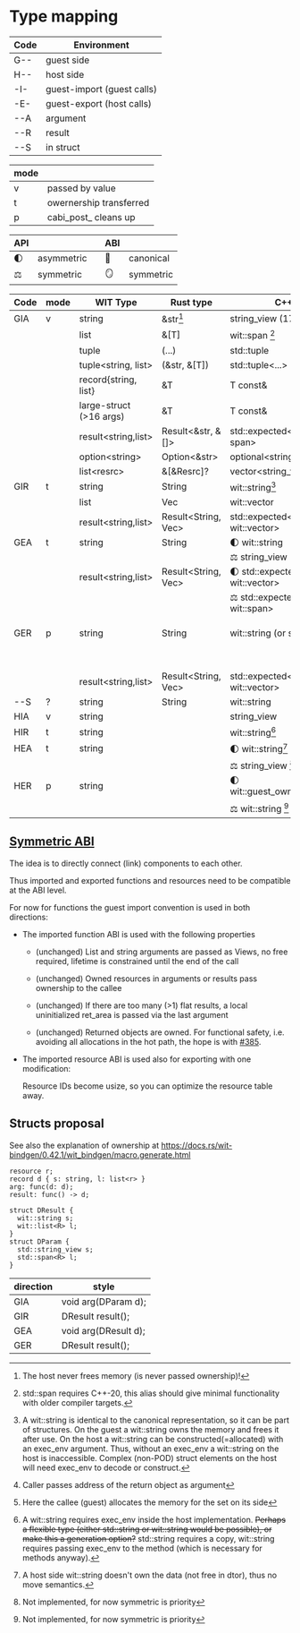 # Type mapping

| Code | Environment |
| --- | --- |
| G-- | guest side |
| H-- | host side |
| -I- | guest-import (guest calls) |
| -E- | guest-export (host calls) |
| --A | argument |
| --R | result |
| --S | in struct |

| mode | |
| --- | --- |
| v | passed by value |
| t | owernership transferred |
| p | cabi_post_ cleans up |

| API | | | ABI | |
| --- | --- | --- | --- | --- |
| 🌓 | asymmetric | | 📘 | canonical |
| ⚖️ | symmetric | | 🪞 | symmetric |

| Code | mode | WIT Type | Rust type | C++ Type | Lower | Reason |
| --- | --- | --- | --- | --- | --- | --- |
| GIA | v | string | &str[^1] | string_view (17) | addr, len | |
| | | list | &[T] | wit::span [^5] | addr, len | |
| | | tuple | (...) | std::tuple | 0, 1, ...| |
| | | tuple<string, list> | (&str, &[T]) | std::tuple<...> | a,l,a,l |
| | | record{string, list} | &T | T const& | a,l,a,l |
| | | large-struct (>16 args) | &T | T const& | &t |
| | | result<string,list> | Result<&str, &[]> | std::expected<string_view, span> | d,a,l |
| | | option\<string> | Option\<&str> | optional<string_view> const& | d,a,l|
| | | list\<resrc> | &[\&Resrc]? | vector<string_view> const& | a,l|
| GIR | t | string | String | wit::string[^2] | &(addr, len) [^8] | |
| | | list | Vec | wit::vector | &(a,l) |
| | | result<string,list> | Result<String, Vec> | std::expected<wit::string, wit::vector> | &(d,a,l) |
| GEA | t | string | String | 🌓 wit::string | addr, len |
| | | | | ⚖️ string_view | |
| | | result<string,list> | Result<String, Vec> | 🌓 std::expected<wit::string, wit::vector> | d,a,l |
| | | | | ⚖️ std::expected<string_view, wit::span> | |
| GER | p | string | String | wit::string (or std?) | 📘 -> &(a,l) cabi_post_N:P/I#F [^7] |
| | | | | | 🪞 &(a,l) |
| | | result<string,list> | Result<String, Vec> | std::expected<wit::string, wit::vector> | 📘 -> &(d,a,l) cabi_post |
| --S | ? | string | String | wit::string | addr, len |
| HIA | v | string | | string_view | a,l |
| HIR | t | string | | wit::string[^3] | &(a,l) |
| HEA | t | string | | 🌓 wit::string[^4] | a,l |
| | | | | ⚖️ string_view [^6] | |
| HER | p | string | | 🌓 wit::guest_owned<string_view> | 📘 -> &(a,l) |
| | | | | ⚖️ wit::string [^6] | 🪞 &(a,l) |

[^1]: The host never frees memory (is never passed ownership)!

[^2]: A wit::string is identical to the canonical representation, so it can be part of structures. On the guest a wit::string owns the memory and frees it after use.
On the host a wit::string can be constructed(=allocated) with an exec_env argument. Thus, without an exec_env a wit::string on the host is inaccessible.
Complex (non-POD) struct elements on the host will need exec_env to decode or construct.

[^3]: A wit::string requires exec_env inside the host implementation. ~~Perhaps a flexible type (either std::string or wit::string would be possible), or make this a generation option?~~ std::string requires a copy, wit::string requires passing exec_env to the method (which is necessary for methods anyway).

[^4]: A host side wit::string doesn't own the data (not free in dtor), thus no move semantics.

[^5]: std::span requires C++-20, this alias should give minimal functionality with older compiler targets.

[^6]: Not implemented, for now symmetric is priority

[^7]: Here the callee (guest) allocates the memory for the set on its side

[^8]: Caller passes address of the return object as argument

## [Symmetric ABI](https://github.com/WebAssembly/component-model/issues/386)

The idea is to directly connect (link) components to each other.

Thus imported and exported functions and resources need to be compatible
at the ABI level.

For now for functions the guest import convention is used in both directions:

- The imported function ABI is used with the following properties

  - (unchanged) List and string arguments are passed as Views, no free
    required, lifetime is constrained until the end of the call

  - (unchanged) Owned resources in arguments or results pass ownership
    to the callee

  - (unchanged) If there are too many (>1) flat results, a local
    uninitialized ret_area is passed via the last argument

  - (unchanged) Returned objects are owned.
    For functional safety, i.e. avoiding all
    allocations in the hot path, the hope is with [#385](https://github.com/WebAssembly/component-model/issues/385).

- The imported resource ABI is used also for exporting
  with one modification:

   Resource IDs become usize, so you can optimize the resource table away.

## Structs proposal

See also the explanation of ownership at https://docs.rs/wit-bindgen/0.42.1/wit_bindgen/macro.generate.html

```
resource r; 
record d { s: string, l: list<r> }
arg: func(d: d);
result: func() -> d;
```

```
struct DResult {
  wit::string s;
  wit::list<R> l;
}
struct DParam {
  std::string_view s;
  std::span<R> l;
}
```

|direction|style|
|---|---|
|GIA|void arg(DParam d);|
|GIR|DResult result();|
|GEA|void arg(DResult d);|
|GER|DResult result();|
